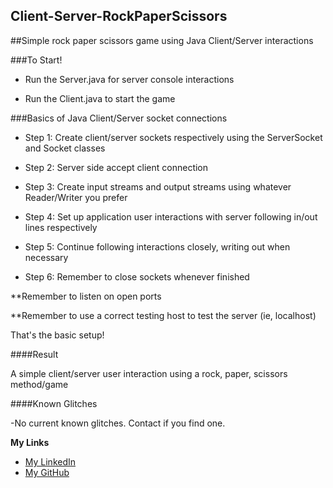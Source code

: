 ## Client-Server-RockPaperScissors
##Simple rock paper scissors game using Java Client/Server interactions

###To Start!

- Run the Server.java for server console interactions

- Run the Client.java to start the game

###Basics of Java Client/Server socket connections

- Step 1: Create client/server sockets respectively using the ServerSocket and Socket classes

- Step 2: Server side accept client connection

- Step 3: Create input streams and output streams using whatever Reader/Writer you prefer

- Step 4: Set up application user interactions with server following in/out lines respectively

- Step 5: Continue following interactions closely, writing out when necessary

- Step 6: Remember to close sockets whenever finished

**Remember to listen on open ports 

**Remember to use a correct testing host to test the server (ie, localhost)

That's the basic setup!

####Result

A simple client/server user interaction using a rock, paper, scissors method/game

####Known Glitches

-No current known glitches. Contact if you find one.

**My Links**

- [My LinkedIn](http://linkedin.com/in/dillonmabry)
- [My GitHub](https://github.com/dillonmabry/)


